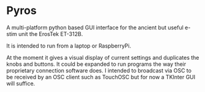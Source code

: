 # Pyros

A multi-platform python based GUI interface for the ancient but useful e-stim unit the ErosTek ET-312B.  

It is intended to run from a laptop or RaspberryPi.  

At the moment it gives a visual display of current settings and duplicates the knobs and buttons.  It could be expanded to run programs the way their proprietary connection software does.  I intended to broadcast via OSC to be received by an OSC client such as TouchOSC but for now a TKInter GUI will suffice.